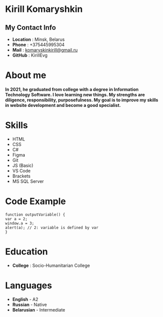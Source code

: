 # Kirill Komaryshkin #
## My Contact Info ##
* **Location** : Minsk, Belarus
* **Phone** : +375445995304
* **Mail** : komaryskinkirill@gmail.ru
* **GitHub** : KirillEvg
# About me #
#### In 2021, he graduated from college with a degree in Information Technology Software. I love learning new things. My strengths are diligence, responsibility, purposefulness. My goal is to improve my skills in website development and become a good specialist. ####
# Skills #
* HTML
* CSS
* C#
* Figma
* Git
* JS (Basic)
* VS Code
* Brackets
* MS SQL Server
# Code Example #
    function outputVariable() {    
    var a = 2;
    window.a = 3;
    alert(a); // 2: variable is defined by var
    }   
# Education # 
* **College** : Socio-Humanitarian College
# Languages # 
* **English** - A2
* **Russian** - Native
* **Belarusian** - Intermediate
